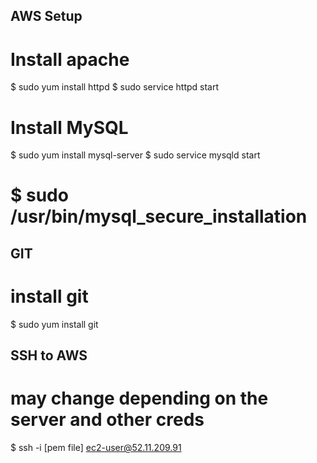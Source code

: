 AWS Setup
---------

# Install apache
$ sudo yum install httpd
$ sudo service httpd start

# Install MySQL
$ sudo yum install mysql-server
$ sudo service mysqld start
# $ sudo /usr/bin/mysql_secure_installation


GIT
---

# install git
$ sudo yum install git


SSH to AWS
----------
# may change depending on the server and other creds
$ ssh -i [pem file] ec2-user@52.11.209.91

